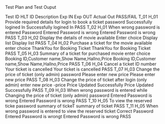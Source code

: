 Test Plan and Test Ouput


Test ID	     HLT ID             	Description	Exp IN	Exp OUT	Actual Out	PASS/FAIL
T_01	       H_01	                Provide required details for login to book a ticket	password	Successfully logined In	Successfully logined In	PASS
T_02	       H_01	                When wrong password is entered	Password	Entered Password is wrong	Entered Password is wrong	PASS
T_03	       H_02	                Display the details of movie available	Enter choice	Display list	Display list	PASS
T_04	       H_02	                Purchase a ticket for the movie available	enter choice	ThankYou for Booking Ticket	ThankYou for Booking Ticket	PASS
T_05	       H_03	                Summary of a ticket for purchased movie	enter choice	Booking ID,Customer name,Show Name,Hallno,Price	Booking ID,Customer name,Show                                     Name,Hallno,Price	PASS
T_06	       H_04	                Cancel a ticket	ID number	Your ticket is cancelled	Your ticket is cancelled	PASS
T_07	       H_03	                Change the price of ticket (only admin)	password	Please enter new price	Please enter new price	PASS
T_08	       H_03	                Change the price of ticket after login (only admin)	enter new price -price	Price Updated Successfully	Price Updated Successfully	                                   PASS
T_09	       H_03	                When wrong password is entered while Changing the price of ticket (only admin)	password	Entered Password is wrong	Entered Password                                   is wrong	PASS
T_10	                            H_05	To view the reserved ticke	password	summary of tickeT	summary of ticket	PASS
T_11	                            H_05	When wrong password is entered to view the reserved ticket	Correct Password	Entered Password is wrongt	Entered Password is                                     wrong	PASS













